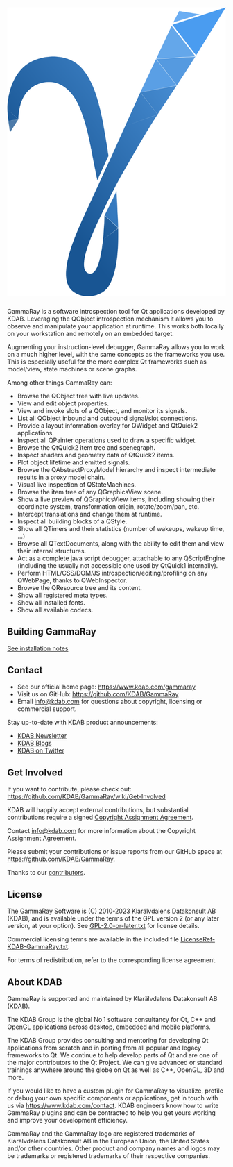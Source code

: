 # <a name="title"></a> [![Logo](ui/resources/gammaray/ui/light/pixmaps/GammaRay-logo.png)](https://www.kdab.com/gammaray)

GammaRay is a software introspection tool for Qt applications developed by KDAB.
Leveraging the QObject introspection mechanism it allows you to observe and
manipulate your application at runtime. This works both locally on your
workstation and remotely on an embedded target.

Augmenting your instruction-level debugger, GammaRay allows you to work on a
much higher level, with the same concepts as the frameworks you use. This is
especially useful for the more complex Qt frameworks such as model/view, state
machines or scene graphs.

Among other things GammaRay can:

* Browse the QObject tree with live updates.
* View and edit object properties.
* View and invoke slots of a QObject, and monitor its signals.
* List all QObject inbound and outbound signal/slot connections.
* Provide a layout information overlay for QWidget and QtQuick2 applications.
* Inspect all QPainter operations used to draw a specific widget.
* Browse the QtQuick2 item tree and scenegraph.
* Inspect shaders and geometry data of QtQuick2 items.
* Plot object lifetime and emitted signals.
* Browse the QAbstractProxyModel hierarchy and inspect intermediate results in a proxy model chain.
* Visual live inspection of QStateMachines.
* Browse the item tree of any QGraphicsView scene.
* Show a live preview of QGraphicsView items, including showing their coordinate system,
  transformation origin, rotate/zoom/pan, etc.
* Intercept translations and change them at runtime.
* Inspect all building blocks of a QStyle.
* Show all QTimers and their statistics (number of wakeups, wakeup time, ...)
* Browse all QTextDocuments, along with the ability to edit them and view their internal structures.
* Act as a complete java script debugger, attachable to any QScriptEngine
  (including the usually not accessible one used by QtQuick1 internally).
* Perform HTML/CSS/DOM/JS introspection/editing/profiling on any QWebPage, thanks to QWebInspector.
* Browse the QResource tree and its content.
* Show all registered meta types.
* Show all installed fonts.
* Show all available codecs.

## Building GammaRay

[See installation notes](INSTALL.md)

## Contact

* See our official home page: <https://www.kdab.com/gammaray>
* Visit us on GitHub: <https://github.com/KDAB/GammaRay>
* Email info@kdab.com for questions about copyright, licensing or commercial support.

Stay up-to-date with KDAB product announcements:

* [KDAB Newsletter](https://news.kdab.com)
* [KDAB Blogs](https://www.kdab.com/category/blogs)
* [KDAB on Twitter](https://twitter.com/KDABQt)

## Get Involved

If you want to contribute, please check out: <https://github.com/KDAB/GammaRay/wiki/Get-Involved>

KDAB will happily accept external contributions, but substantial contributions require
a signed [Copyright Assignment Agreement](docs/GammaRay-CopyrightAssignmentForm.pdf).

Contact info@kdab.com for more information about the Copyright Assignment Agreement.

Please submit your contributions or issue reports from our GitHub space at
<https://github.com/KDAB/GammaRay>.

Thanks to our [contributors](CONTRIBUTORS.txt).

## License

The GammaRay Software is (C) 2010-2023 Klarälvdalens Datakonsult AB (KDAB),
and is available under the terms of the GPL version 2 (or any later version,
at your option).  See [GPL-2.0-or-later.txt](LICENSES/GPL-2.0-or-later.txt)
for license details.

Commercial licensing terms are available in the included file
[LicenseRef-KDAB-GammaRay.txt](LICENSES/LicenseRef-KDAB-GammaRay.txt).

For terms of redistribution, refer to the corresponding license agreement.

## About KDAB

GammaRay is supported and maintained by Klarälvdalens Datakonsult AB (KDAB).

The KDAB Group is the global No.1 software consultancy for Qt, C++ and
OpenGL applications across desktop, embedded and mobile platforms.

The KDAB Group provides consulting and mentoring for developing Qt applications
from scratch and in porting from all popular and legacy frameworks to Qt.
We continue to help develop parts of Qt and are one of the major contributors
to the Qt Project. We can give advanced or standard trainings anywhere
around the globe on Qt as well as C++, OpenGL, 3D and more.

If you would like to have a custom plugin for GammaRay to visualize, profile
or debug your own specific components or applications, get in touch with us
via <https://www.kdab.com/contact>.  KDAB engineers know how to write GammaRay
plugins and can be contracted to help you get yours working and improve your
development efficiency.

GammaRay and the GammaRay logo are registered trademarks of Klarälvdalens Datakonsult AB
in the European Union, the United States and/or other countries.  Other product and
company names and logos may be trademarks or registered trademarks of their respective companies.
